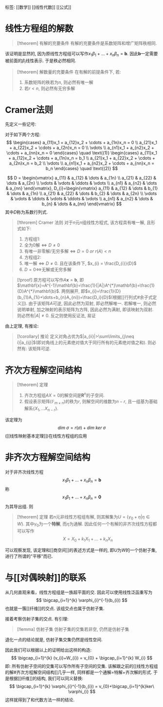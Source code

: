 标签: [[数学]] [[线性代数]] [[公式]]

# 线性方程组的解数

>[!theorem] 有解的充要条件
>有解的充要条件是系数矩阵和增广矩阵秩相同. 

该证明是显然的, 因为原线性方程组可以写作$x_{1}\beta_{1}+\dots+x_{n}\beta_{n}=\mathbf{b}$. 因此$\mathbf{b}$一定需要被前面的$\beta_{i}$线性表示. 于是秩必然相同. 

>[!theorem] 解数量的充要条件
>在有解的前提条件下, 若: 
>1. 系数矩阵的秩若为$n$, 则必然有唯一解
>2. 若$r<n$, 则必然有无穷多解

# Cramer法则

先定义一些记号: 

对于如下两个方程: 
$$
\begin{cases} 
a_{11}x_1 + a_{12}x_2 + \cdots + a_{1n}x_n = 0 \\
a_{21}x_1 + a_{22}x_2 + \cdots + a_{2n}x_n = 0 \\
\vdots \\
a_{n1}x_1 + a_{n2}x_2 + \cdots + a_{nn}x_n = 0 
\end{cases} \quad \text{(1)}
\begin{cases} 
a_{11}x_1 + a_{12}x_2 + \cdots + a_{1n}x_n = b_1 \\
a_{21}x_1 + a_{22}x_2 + \cdots + a_{2n}x_n = b_2 \\
\vdots \\
a_{n1}x_1 + a_{n2}x_2 + \cdots + a_{nn}x_n = b_n 
\end{cases} \quad \text{(2)}
$$


$$
D = \begin{vmatrix}
a_{11} & a_{12} & \dots & a_{1n} \\
a_{21} & a_{22} & \dots & a_{2n} \\
\vdots & \vdots & \ddots & \vdots \\
a_{n1} & a_{n2} & \dots & a_{nn}
\end{vmatrix},
D_{i}=\begin{vmatrix}
a_{11} & a_{12} & \dots & b_{1} & \dots & a_{1n} \\
a_{21} & a_{22} & \dots & b_{2} & \dots & a_{2n} \\
\vdots & \vdots & \ddots & \vdots & \ddots & \vdots \\
a_{n1} & a_{n2} & \dots & b_{n} & \dots & a_{nn}
\end{vmatrix}
$$
其中$D$称为系数行列式. 

>[!throrem] Cramer 法则
>对于$n$元$n$组线性方程式, 该方程具有唯一解, 且形式如下: 
>1. 方程组1: 
>	1. 全为$0$解$\iff D\neq0$
>	2. 有唯一非零解/无穷多解$\iff D=0\ or\ r(A)<n$
>2. 方程组2: 
>	1. 唯一解$\iff D\neq 0$. 且在该条件下, $x_{i} = \frac{D_{i}}{D}$
>	2. $D=0 \iff$无解或无穷多解

>[!proof]
>原方程可以写作$A\mathbf{x}=\mathbf{b}$, 即$\mathbf{x}=A^{-1}\mathbf{b}=\frac{1}{|A|}A^{*}\mathbf{b}=\frac{1}{D}A^{*}\mathbf{b}$. 两侧展开, 即$x_{i}=\frac{1}{D}(b_{1}A_{1i}+\dots+b_{n}A_{ni})=\frac{D_i}{D}$(根据[[行列式#余子式定义]]). 由于该矩阵$A$可逆, 因此必然为双射, 即必然解唯一. 若解唯一, 则必然说明单射, 加之映射的表示矩阵为方阵, 因此必然为满射, 即该映射为双射. 则必然有$|A|\neq0$. 
>反之则使用反证法, 易证

由上定理, 有推论: 

>[!corollary] 推论
>定义对角占优为$|a_{ii}|>\sum\limits_{j\neq i}|a_{ij}|$(即对角线上的元素绝对值大于同行所有的元素绝对值之和). 则必然有: 该矩阵可逆. 

# 齐次方程解空间结构

>[!theorem] 定理
>1. 齐次方程组$AX=0$的解空间是$\mathbf{R}^{n}$的子空间. 
>2. 假设表示矩阵($\mathbb{F}_{m\times n}$)的秩为$r$, 则解空间的维数为$n-r$, 且一组基为基础解系$\{X_{1},\dots X_{n-r}\}$. 

该定理为
$$
dim\ \sigma = r(\sigma) + dim\ ker\ \sigma
$$
([[线性映射基本定理]])在线性方程组的应用

# 非齐次方程解空间结构

对于非齐次线性方程
$$
x_{1}\beta_{1}+\dots+x_{n}\beta_{n}=\mathbf{b}
$$
称
$$
x_{1}\beta_{1}+\dots+x_{n}\beta_{n}=\mathbf{0}
$$
为其导出组. 则
>[!theorem] 定理
>若$n$元非线性方程组有解, 则其解集为$U=\{\gamma_{0}+\eta|\eta \in W\}$. 其中$\gamma_{0}$为一个**特解**, 而$\eta$为通解. 因此任何一个有解的非齐次线性方程都可以写作
>$$X=X_{0}+k_{1}X_{1}+\dots+k_{n}X_{n}$$

可以观察发现, 该定理和[[商空间]]的表述方式是一样的, 即$U$为$W$的一个仿射子集, 进行了所谓的"平移"而已. 

# 与[[对偶映射]]的联系

从几何直观来看，线性方程组是一族超平面的交. 因此可以使用线性泛函重写为
$$
\bigcap_{i=1}^{k} \varphi_{i}^{-1}(b_{i})
$$
也就是一簇[[纤维]]的交点. 该组交点也属于仿射子集. 

接着考察仿射子集的交点. 有引理: 

>[!lemma] 仿射子集
>仿射子集的交集若非空, 仍然是仿射子集

退化一点的结论就是, 仿射子集交集仍然是线性空间. 

因此我们可以根据以上的证明给出这样的构造: 
$$
\bigcap_{i=1}^{k} (v_{i}+W_{i}) = v_{0} + \bigcap_{i=1}^{k} W_{i}
$$
即: 所有仿射子空间的交集可以写作所有子空间的交集. 该解跟之前的[[线性方程组的解#齐次方程解空间结构]]几乎一样, 同样都是一个通解=特解+齐次解的形式. 于是根据[[纤维]]的结构, 我们可以同义替换: 
$$
\bigcap_{i=1}^{k} \varphi_{i}^{-1}(b_{i}) = v_{0}+\bigcap_{i=1}^{k}ker\ \varphi_{i}
$$
这样就得到了和代数方法一样的结论. 

